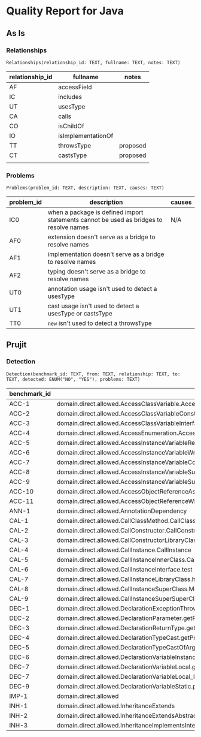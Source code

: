 # Quality Report for Java

## As Is

### Relationships

`Relationships(relationship_id: TEXT, fullname: TEXT, notes: TEXT)`

| relationship_id | fullname | notes |
| -------------- | --------- | ----- |
| AF | accessField |  |
| IC | includes |  |
| UT | usesType |  |
| CA | calls |  |
| CO | isChildOf |  |
| IO | isImplementationOf |  |
| TT | throwsType | proposed |
| CT | castsType | proposed |
|  |  |  |

### Problems

`Problems(problem_id: TEXT, description: TEXT, causes: TEXT)`

| problem_id | description | causes |
| --------- | ----------- | ------ |
| IC0 | when a package is defined import statements cannot be used as bridges to resolve names | N/A |
| AF0 | extension doesn't serve as a bridge to resolve names |  |
| AF1 | implementation doesn't serve as a bridge to resolve names |  |
| AF2 | typing doesn't serve as a bridge to resolve names |  |
| UT0 | annotation usage isn't used to detect a usesType |  |
| UT1 | cast usage isn't used to detect a usesType or castsType |  |
| TT0 | `new` isn't used to detect a throwsType |

## Prujit

### Detection

`Detection(benchmark_id: TEXT, from: TEXT, relationship: TEXT, to: TEXT, detected: ENUM("NO", "YES"), problems: TEXT)`

| benchmark_id | from | relationship | to | detected | problems |
| ------------ | ---- | ------------ | --- | ------- | -------- |
| ACC-1 | domain.direct.allowed.AccessClassVariable.AccessClassVariable | AF | technology.direct.dao.CheckInDAO.currentLocation | NO | IC0 |
| ACC-2 | domain.direct.allowed.AccessClassVariableConstant.testAccessStaticFinalAttribute | AF | technology.direct.dao.UserDAO.name | YES |  |
| ACC-3 | domain.direct.allowed.AccessClassVariableInterface.testAccessFinalAttribute | AF | technology.direct.dao.ISierraDAO.NAME | YES |  |
| ACC-4 | domain.direct.allowed.AccessEnumeration.AccessEnumeration | AF | technology.direct.dao.TipDAO.ONE | NO | IC0 |
| ACC-5 | domain.direct.allowed.AccessInstanceVariableRead.AccessInstanceVariableRead | AF | technology.direct.dao.ProfileDAO.name | NO | AF0 |
| ACC-6 | domain.direct.allowed.AccessInstanceVariableWrite.AccessInstanceVariableWrite | AF | technology.direct.dao.ProfileDAO.name | NO | AF0 |
| ACC-7 | domain.direct.allowed.AccessInstanceVariableConstant.testAccessFinalAttribute | AF | technology.direct.dao.UserDAO.message | NO | AF0 |
| ACC-8 | domain.direct.allowed.AccessInstanceVariableSuperClass.Method | AF | domain.direct.Base.VariableOnSuperClass | NO | AF0,AF2 |
| ACC-9 | domain.direct.allowed.AccessInstanceVariableSuperSuperClass.Method | AF | domain.direct.Base.VariableOnSuperClass | NO | AF0,AF2 |
| ACC-10 | domain.direct.allowed.AccessObjectReferenceAsParameter.AccessObjectReferenceAsParameter | AF | domain.direct.Base.profileDao | NO | AF0 |
| ACC-11 | domain.direct.allowed.AccessObjectReferenceWithinIfStatement.AccessObjectReferenceWithinIfStatement | AF | domain.direct.Base.profileDao | NO | AF0 |
| ANN-1 | domain.direct.allowed.AnnotationDependency | UT | technology.direct.dao.SettingsAnnotation | NO | UT0 |
| CAL-1 | domain.direct.allowed.CallClassMethod.CallClassMethod | CA | technology.direct.dao.BadgesDAO.getAllBadges | NO | IC0 |
| CAL-2 | domain.direct.allowed.CallConstructor.CallConstructor | CA | technology.direct.dao.AccountDAO.AccountDAO | NO | TT0 |
| CAL-3 | domain.direct.allowed.CallConstructorLibraryClass.handleCallback | CA | fi.foyt.foursquare.api.FoursquareApi.FoursquareApi | NO | TT0 |
| CAL-4 | domain.direct.allowed.CallInstance.CallInstance | CA | technology.direct.dao.ProfileDAO.getCampaignType | NO | AF1 |
| CAL-5 | domain.direct.allowed.CallInstanceInnerClass.CallMethodInstanceInnerClass | CA | technology.direct.dao.CallInstanceOuterClassDAO.CallInstanceInnerClassDAO.getNext | NO | AF1 |
| CAL-6 | domain.direct.allowed.CallInstanceInterface.test | CA | technology.direct.dao.CallInstanceInterfaceDAO.InterfaceMethod | NO | AF2 |
| CAL-7 | domain.direct.allowed.CallInstanceLibraryClass.handleCallback | CA | fi.foyt.foursquare.api.FoursquareApi.getAuthenticationUrl | NO | AF1,AF2 |
| CAL-8 | domain.direct.allowed.CallInstanceSuperClass.MethodOfSuperClass | CA | technology.direct.subclass.CallInstanceSubClassDOA.MethodOnSuperClass | NO | AF1 |
| CAL-9 | domain.direct.allowed.CallInstanceSuperSuperClass.MethodOfSuperClass | CA | technology.direct.subclass.CallInstanceSubSubClassDOA.MethodOnSuperClass | NO | AF1 |
| DEC-1 | domain.direct.allowed.DeclarationExceptionThrows.getStatics | CA | technology.direct.dao.StaticsException.StaticsException | NO | TT0 |
| DEC-2 | domain.direct.allowed.DeclarationParameter.getProfileInformation.dao | UT | technology.direct.dao.ProfileDAO | YES |  |
| DEC-3 | domain.direct.allowed.DeclarationReturnType.getVenues | UT | technology.direct.dao.VenueDAO | YES |  |
| DEC-4 | domain.direct.allowed.DeclarationTypeCast.getProfileInformation | UT | technology.direct.dao.ProfileDAO | NO | UT1 |
| DEC-5 | domain.direct.allowed.DeclarationTypeCastOfArgument.initializeProfileInformation | UT | technology.direct.dao.ProfileDAO | NO | UT1 |
| DEC-6 | domain.direct.allowed.DeclarationVariableInstance.pdao | UT | technology.direct.dao.ProfileDAO | YES |  |
| DEC-7 | domain.direct.allowed.DeclarationVariableLocal.getProfileInformation.pdao | UT | technology.direct.dao.ProfileDAO | YES |  |
| DEC-7 | domain.direct.allowed.DeclarationVariableLocal_Initialized.getProfileInformation.pdao | UT | technology.direct.dao.ProfileDAO | YES |  |
| DEC-9 | domain.direct.allowed.DeclarationVariableStatic.pdao | UT | technology.direct.dao.ProfileDAO | YES |  |
| IMP-1 | domain.direct.allowed | IC | technology.direct.dao.AccountDAO | YES |  |
| INH-1 | domain.direct.allowed.InheritanceExtends | CO | technology.direct.dao.HistoryDAO | YES |  |
| INH-2 | domain.direct.allowed.InheritanceExtendsAbstractClass | CO | technology.direct.dao.FriendsDAO | YES |  |
| INH-3 | domain.direct.allowed.InheritanceImplementsInterface | IO | technology.direct.dao.IMapDAO | YES |  |
